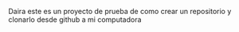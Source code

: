 Daira este es un proyecto de prueba de como crear un repositorio y clonarlo desde github a mi computadora
